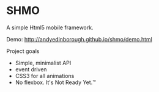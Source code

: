 SHMO
====

A simple Html5 mobile framework.

Demo: http://andyedinborough.github.io/shmo/demo.html

Project goals
  - Simple, minimalist API
  - event driven
  - CSS3 for all animations
  - No flexbox.  It's Not Ready Yet.™
